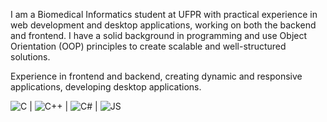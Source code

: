 I am a Biomedical Informatics student at UFPR with practical experience in web development and desktop applications, working on both the backend and frontend. I have a solid background in programming and use Object Orientation (OOP) principles to create scalable and well-structured solutions.

Experience in frontend and backend, creating dynamic and responsive applications, developing desktop applications.

![C](https://cdn.jsdelivr.net/gh/devicons/devicon/icons/c/c-original.svg) | ![C++](https://cdn.jsdelivr.net/gh/devicons/devicon/icons/cplusplus/cplusplus-original.svg) | ![C#](https://cdn.jsdelivr.net/gh/devicons/devicon/icons/csharp/csharporiginal.svg) | ![JS](https://cdn.jsdelivr.net/gh/devicons/devicon/icons/javascript/javascript-original.svg)

